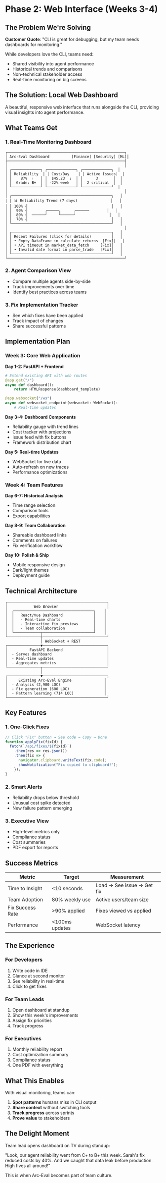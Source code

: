 # Phase 2: Web Interface (Weeks 3-4)

## The Problem We're Solving

**Customer Quote**: "CLI is great for debugging, but my team needs dashboards for monitoring."

While developers love the CLI, teams need:
- Shared visibility into agent performance
- Historical trends and comparisons
- Non-technical stakeholder access
- Real-time monitoring on big screens

## The Solution: Local Web Dashboard

A beautiful, responsive web interface that runs alongside the CLI, providing visual insights into agent performance.

## What Teams Get

### 1. Real-Time Monitoring Dashboard
```
┌─────────────────────────────────────────────────────┐
│ Arc-Eval Dashboard          [Finance] [Security] [ML]│
├─────────────────────────────────────────────────────┤
│                                                     │
│ ┌─────────────┐ ┌─────────────┐ ┌─────────────┐  │
│ │ Reliability  │ │ Cost/Day    │ │ Active Issues│  │
│ │    87%  ↑   │ │  $45.23  ↓  │ │      3       │  │
│ │  Grade: B+  │ │ -22% week   │ │  2 critical  │  │
│ └─────────────┘ └─────────────┘ └─────────────┘  │
│                                                     │
│ ┌─────────────────────────────────────────────┐   │
│ │ 📊 Reliability Trend (7 days)               │   │
│ │ 100% ┤                                      │   │
│ │  90% ┤        ╭─────╮      ╭──────        │   │
│ │  80% ┤  ──────╯     ╰──────╯               │   │
│ │  70% ┤                                      │   │
│ └─────────────────────────────────────────────┘   │
│                                                     │
│ ┌─────────────────────────────────────────────┐   │
│ │ Recent Failures (click for details)         │   │
│ │ • Empty DataFrame in calculate_returns  [Fix]│   │
│ │ • API timeout in market_data_fetch     [Fix]│   │
│ │ • Invalid date format in parse_trade   [Fix]│   │
│ └─────────────────────────────────────────────┘   │
└─────────────────────────────────────────────────────┘
```

### 2. Agent Comparison View
- Compare multiple agents side-by-side
- Track improvements over time
- Identify best practices across teams

### 3. Fix Implementation Tracker
- See which fixes have been applied
- Track impact of changes
- Share successful patterns

## Implementation Plan

### Week 3: Core Web Application

**Day 1-2: FastAPI + Frontend**
```python
# Extend existing API with web routes
@app.get("/")
async def dashboard():
    return HTMLResponse(dashboard_template)

@app.websocket("/ws")
async def websocket_endpoint(websocket: WebSocket):
    # Real-time updates
```

**Day 3-4: Dashboard Components**
- Reliability gauge with trend lines
- Cost tracker with projections
- Issue feed with fix buttons
- Framework distribution chart

**Day 5: Real-time Updates**
- WebSocket for live data
- Auto-refresh on new traces
- Performance optimizations

### Week 4: Team Features

**Day 6-7: Historical Analysis**
- Time range selection
- Comparison tools
- Export capabilities

**Day 8-9: Team Collaboration**
- Shareable dashboard links
- Comments on failures
- Fix verification workflow

**Day 10: Polish & Ship**
- Mobile responsive design
- Dark/light themes
- Deployment guide

## Technical Architecture

```
┌─────────────────────────────────────────────┐
│            Web Browser                      │
│  ┌────────────────────────────────────┐    │
│  │   React/Vue Dashboard              │    │
│  │   - Real-time charts               │    │
│  │   - Interactive fix previews       │    │
│  │   - Team collaboration             │    │
│  └────────────┬───────────────────────┘    │
└───────────────┼─────────────────────────────┘
                │ WebSocket + REST
┌───────────────▼─────────────────────────────┐
│          FastAPI Backend                    │
│  - Serves dashboard                         │
│  - Real-time updates                        │
│  - Aggregates metrics                       │
└───────────────┬─────────────────────────────┘
                │
┌───────────────▼─────────────────────────────┐
│     Existing Arc-Eval Engine               │
│  - Analysis (2,900 LOC)                    │
│  - Fix generation (600 LOC)                │
│  - Pattern learning (714 LOC)              │
└─────────────────────────────────────────────┘
```

## Key Features

### 1. One-Click Fixes
```javascript
// Click "Fix" button → See code → Copy → Done
function applyFix(fixId) {
  fetch(`/api/fixes/${fixId}`)
    .then(res => res.json())
    .then(fix => {
      navigator.clipboard.writeText(fix.code);
      showNotification("Fix copied to clipboard!");
    });
}
```

### 2. Smart Alerts
- Reliability drops below threshold
- Unusual cost spike detected
- New failure pattern emerging

### 3. Executive View
- High-level metrics only
- Compliance status
- Cost summaries
- PDF export for reports

## Success Metrics

| **Metric** | **Target** | **Measurement** |
|---|---|---|
| Time to Insight | <10 seconds | Load → See issue → Get fix |
| Team Adoption | 80% weekly use | Active users/team size |
| Fix Success Rate | >90% applied | Fixes viewed vs applied |
| Performance | <100ms updates | WebSocket latency |

## The Experience

### For Developers
1. Write code in IDE
2. Glance at second monitor
3. See reliability in real-time
4. Click to get fixes

### For Team Leads
1. Open dashboard at standup
2. Show this week's improvements
3. Assign fix priorities
4. Track progress

### For Executives
1. Monthly reliability report
2. Cost optimization summary
3. Compliance status
4. One PDF with everything

## What This Enables

With visual monitoring, teams can:
1. **Spot patterns** humans miss in CLI output
2. **Share context** without switching tools
3. **Track progress** across sprints
4. **Prove value** to stakeholders

## The Delight Moment

Team lead opens dashboard on TV during standup:

"Look, our agent reliability went from C+ to B+ this week. Sarah's fix reduced costs by 40%. And we caught that data leak before production. High fives all around!"

This is when Arc-Eval becomes part of team culture.